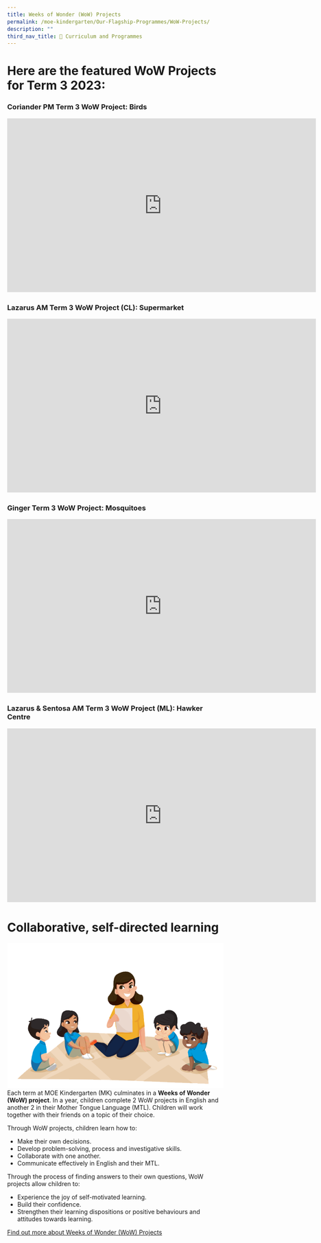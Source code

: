 ```yaml
---
title: Weeks of Wonder (WoW) Projects
permalink: /moe-kindergarten/Our-Flagship-Programmes/WoW-Projects/
description: ""
third_nav_title: 🌟 Curriculum and Programmes
---
```

# Here are the featured WoW Projects for Term 3 2023: 

###  Coriander PM Term 3 WoW Project: Birds

<iframe title="Coriander PM WoW_Birds" allow="autoplay; fullscreen; picture-in-picture" frameborder="0" height="405" width="720" src="https://player.vimeo.com/video/878549362?badge=0&amp;autopause=0&amp;quality_selector=1&amp;player_id=0&amp;app_id=58479"></iframe>

### Lazarus AM Term 3 WoW Project (CL): Supermarket

<iframe title="CL WoW_Laz AM_Supermarket" allow="autoplay; fullscreen; picture-in-picture" frameborder="0" height="405" width="720" src="https://player.vimeo.com/video/878549962?badge=0&amp;autopause=0&amp;quality_selector=1&amp;player_id=0&amp;app_id=58479"></iframe>

### Ginger Term 3 WoW Project: Mosquitoes

<iframe title="Ginger AM WoW_Mosquitoes" allow="autoplay; fullscreen; picture-in-picture" frameborder="0" height="405" width="720" src="https://player.vimeo.com/video/878558947?badge=0&amp;autopause=0&amp;quality_selector=1&amp;player_id=0&amp;app_id=58479"></iframe>



### Lazarus &amp; Sentosa AM Term 3 WoW Project (ML): Hawker Centre

<iframe title="ML WoW_Laz &amp; Sen AM_Hawker Centre" allow="autoplay; fullscreen; picture-in-picture" frameborder="0" height="405" width="720" src="https://player.vimeo.com/video/878548838?badge=0&amp;autopause=0&amp;quality_selector=1&amp;player_id=0&amp;app_id=58479"></iframe>







# Collaborative, self-directed learning
![](/images/wonder.png)
Each term at MOE Kindergarten (MK) culminates in a **Weeks of Wonder (WoW) project**. In a year, children complete 2 WoW projects in English and another 2 in their Mother Tongue Language (MTL). Children will work together with their friends on a topic of their choice.

Through WoW projects, children learn how to:

*   Make their own decisions.
*   Develop problem-solving, process and investigative skills.
*   Collaborate with one another.
*   Communicate effectively in English and their MTL.

Through the process of finding answers to their own questions, WoW projects allow children to:

*   Experience the joy of self-motivated learning.
*   Build their confidence.
*   Strengthen their learning dispositions or positive behaviours and attitudes towards learning.

[Find out more about Weeks of Wonder (WoW) Projects](https://drive.google.com/file/d/1HpCdzPeL-lhEP5mLSlCplZKuhtClWvRV/view?usp=share_link)
